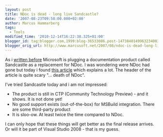 ```yaml
---
layout: post
title: NDoc is dead - long live Sandcastle?
date: '2007-08-23T09:58:00.000+02:00'
author: Marcus Hammarberg
tags:
  - Tools
modified_time: '2010-12-14T16:22:38.325+01:00'
blogger_id: tag:blogger.com,1999:blog-36533086.post-1473840149963234003
blogger_orig_url: http://www.marcusoft.net/2007/08/ndoc-is-dead-long-live-sandcastle.html
---
```


As i [written
before](http://marcushammarberg.blogspot.com/2007/07/sandcastle-or-marcus-betting-on-wrong.html)
Microsoft is plugging a documentation product called Sandcastle as a
replacement for NDoc. I was wondering were NDoc had gone
but today i found [this
article](http://www.hanselman.com/blog/SandcastleMicrosoftCTPOfAHelpCHMFileGeneratorOnTheTailsOfTheDeathOfNDoc.aspx)
which explains a lot. The header of the article is quite scary "...
death of NDoc".

I've tried Sandcastle today and i am not impressed:


-   The product is still in CTP (Community Technology
    Preview) - and it shows. It is not done yet!
-   No good support exists (out-of-the-box) for <span
    id="SPELLING_ERROR_4" class="blsp-spelling-error">MSBuild
    integration. There are some third-party product
-   It is sloo-ow. At least twice the time
    compared to NDoc.

I can only hope that these things will get better as the final release
arrives. Or will it be part of Visual Studio 2008 - that is my guess.
